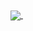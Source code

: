<a href="https://github.com/anuraghazra/github-readme-stats">
  <img align="center" src="https://awesome-github-stats.azurewebsites.net/user-stats/Ryan-shamu-YT?cardType=level&theme=github-dark&preferLogin=false" />
</a>
<a href="https://github.com/anuraghazra/github-readme-stats">
  <img align="center" src[="https://github-readme-stats.vercel.app/api/top-langs/?username=Ryan-shamu-YT&theme=dark&layout=donut&hide_border=true&bg_color=1E2228&text_color=ADBAC7&title_color=539BF5](https://github-readme-stats.vercel.app/api/top-langs/?username=Ryan-shamu-YT&theme=dark&layout=pie&hide_border=true&bg_color=1E2228&text_color=ADBAC7&title_color=539BF5)https://github-readme-stats.vercel.app/api/top-langs/?username=Ryan-shamu-YT&theme=dark&layout=pie&hide_border=true&bg_color=1E2228&text_color=ADBAC7&title_color=539BF5" />
</a>

